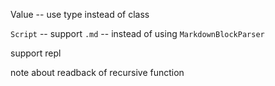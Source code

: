 Value -- use type instead of class

`Script` -- support `.md` -- instead of using `MarkdownBlockParser`

support repl

note about readback of recursive function
